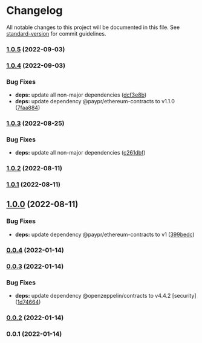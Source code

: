 # Changelog

All notable changes to this project will be documented in this file. See [standard-version](https://github.com/conventional-changelog/standard-version) for commit guidelines.

### [1.0.5](https://github.com/paypr/gnossis-chain-contracts/compare/v1.0.4...v1.0.5) (2022-09-03)

### [1.0.4](https://github.com/paypr/gnossis-chain-contracts/compare/v1.0.3...v1.0.4) (2022-09-03)

### Bug Fixes

- **deps:** update all non-major dependencies ([dcf3e8b](https://github.com/paypr/gnossis-chain-contracts/commit/dcf3e8b9fae58178657f5f6bbe6db8d2b2eb095c))
- **deps:** update dependency @paypr/ethereum-contracts to v1.1.0 ([7faa884](https://github.com/paypr/gnossis-chain-contracts/commit/7faa88415f175c423dc1a70b4fc251865b7d2610))

### [1.0.3](https://github.com/paypr/gnossis-chain-contracts/compare/v1.0.2...v1.0.3) (2022-08-25)

### Bug Fixes

- **deps:** update all non-major dependencies ([c261dbf](https://github.com/paypr/gnossis-chain-contracts/commit/c261dbf2d03ce237daed4b029fd804c988aabd60))

### [1.0.2](https://github.com/paypr/gnossis-chain-contracts/compare/v1.0.1...v1.0.2) (2022-08-11)

### [1.0.1](https://github.com/paypr/gnossis-chain-contracts/compare/v1.0.0...v1.0.1) (2022-08-11)

## [1.0.0](https://github.com/paypr/gnossis-chain-contracts/compare/v0.0.4...v1.0.0) (2022-08-11)

### Bug Fixes

- **deps:** update dependency @paypr/ethereum-contracts to v1 ([399bedc](https://github.com/paypr/gnossis-chain-contracts/commit/399bedc643888546d3845d352bf94fdf21d2a391))

### [0.0.4](https://github.com/paypr/gnossis-chain-contracts/compare/v0.0.3...v0.0.4) (2022-01-14)

### [0.0.3](https://github.com/paypr/gnossis-chain-contracts/compare/v0.0.2...v0.0.3) (2022-01-14)

### Bug Fixes

- **deps:** update dependency @openzeppelin/contracts to v4.4.2 [security] ([1d74664](https://github.com/paypr/gnossis-chain-contracts/commit/1d74664bffcfcd6cf5c428cc2f647eaf3156dbcf))

### [0.0.2](https://github.com/paypr/gnossis-chain-contracts/compare/v0.0.1...v0.0.2) (2022-01-14)

### 0.0.1 (2022-01-14)
